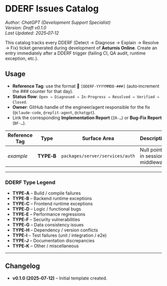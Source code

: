 # DDERF Issues Catalog
_Author: ChatGPT (Development Support Specialist)_  
_Version: Draft v0.1.0_  
_Last Updated: 2025‑07‑12_

This catalog tracks every DDERF (Detect → Diagnose → Explain → Resolve → Fix) ticket generated during development of **Aeturnis Online**. Create an entry immediately after a DDERF trigger (failing CI, QA audit, runtime exception, etc.).

## Usage
* **Reference Tag**: use the format 🔖 `[DDERF-YYYYMMDD-###]` (auto‑increment the ### counter for that day).
* **Status flow**: `Open → Diagnosed → In‑Progress → Resolved → Verified → Closed`.
* **Owner**: GitHub handle of the engineer/agent responsible for the fix (`@claude-code`, `@replit-agent`, `@chatgpt`).
* Link the corresponding **Implementation Report** (`IR‑…`) or **Bug‑Fix Report** (`BF‑…`).

| Reference Tag | Type | Surface Area | Description | Detected In | Status | Owner | Fix Commit | Notes |
|---------------|------|--------------|-------------|-------------|--------|-------|-----------|-------|
| _example_     | **TYPE‑B** | `packages/server/services/auth` | Null pointer in session middleware | CI – unit test `AuthSession.spec.ts` | Resolved | @claude-code | `a1b2c3d` | Linked to `IR‑20250712‑AuthSession` |

---

### DDERF Type Legend
- **TYPE‑A** – Build / compile failures  
- **TYPE‑B** – Backend runtime exceptions  
- **TYPE‑C** – Frontend runtime exceptions  
- **TYPE‑D** – Logic / functional bugs  
- **TYPE‑E** – Performance regressions  
- **TYPE‑F** – Security vulnerabilities  
- **TYPE‑G** – Data consistency issues  
- **TYPE‑H** – Dependency / version conflicts  
- **TYPE‑I** – Test failures (unit / integration / e2e)  
- **TYPE‑J** – Documentation discrepancies  
- **TYPE‑K** – Other / miscellaneous

---

## Changelog
* **v0.1.0 (2025‑07‑12)** – Initial template created.

